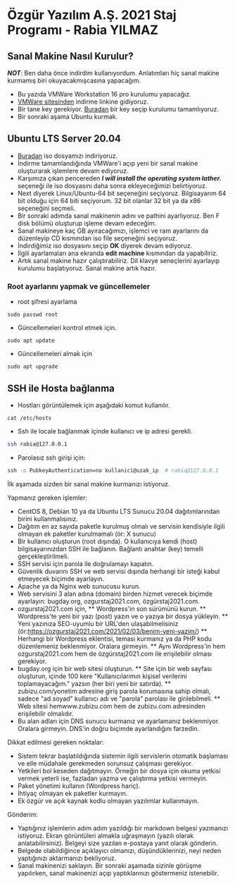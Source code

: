 # Özgür Yazılım A.Ş. 2021 Staj Programı - Rabia YILMAZ

## Sanal Makine Nasıl Kurulur?
***NOT***: Ben daha önce indirdim kullanıyordum. Anlatımları hiç sanal makine kurmamış biri okuyacakmışcasına yapacağım.
* Bu yazıda VMWare Workstation 16 pro kurulumu yapacağız.
* [VMWare sitesinden](https://www.vmware.com/products/workstation-pro/workstation-pro-evaluation.html) indirme linkine gidiyoruz.
* Bir tane key gerekiyor. [Buradan](https://gist.github.com/gopalindians/ec3f3076f185b98353f514b26ed76507) bir key seçip kurulumu tamamlıyoruz.
* Bir sonraki aşama Ubuntu kurmak.

## Ubuntu LTS Server 20.04
* [Buradan](https://ubuntu.com/download/server/step2) iso dosyamızı indiriyoruz.
* İndirme tamamlandığında VMWare'i açıp yeni bir sanal makine oluşturarak işlemlere devam ediyoruz.
* Karşımıza çıkan pencereden ***I will install the operating system lather.*** seçeneği ile iso dosyasını daha sonra ekleyeceğimizi belirtiyoruz.
* Next diyerek Linux/Ubuntu-64 bit seçeneğini seçiyoruz. Bilgisayarım 64 bit olduğu için 64 biti seçiyorum. 32 bit olanlar 32 bit ya da x86 seçeneğini seçmeli.
* Bir sonraki adımda sanal makinenin adını ve pathini ayarlıyoruz. Ben F disk bölümü oluşturup işleme devam edeceğim.
* Sanal makineye kaç GB ayıracağımızı, işlemci ve ram ayarlarını da düzenleyip CD kısmından iso file seçeneğini seçiyoruz.
* İndirdiğimiz iso dosyasını seçip **OK** diyerek devam ediyoruz.
* İlgili ayarlamaları ana ekranda **edit machine** kısmından da yapabiliriz.
* Artık sanal makine hazır çalıştırabiliriz. Dil klavye seneçlerini ayarlayıp kurulumu başlatıyoruz. Sanal makine artık hazır.

### Root ayarlarını yapmak ve güncellemeler
* root şifresi ayarlama
```
sudo passwd root
```
* Güncellemeleri kontrol etmek için.
```
sudo apt update
```
* Güncellemeleri almak için
```
sudo apt upgrade
```

## SSH ile Hosta bağlanma
* Hostları görüntülemek için aşağıdaki komut kullanılır.
```
cat /etc/hosts
```
* Ssh ile locale bağlanmak içinde kullanıcı ve ip adresi gerekli.
```bash
ssh rabia@127.0.0.1
```
* Parolasız ssh girişi için:
```bash
ssh -o PubkeyAuthentication=no kullanici@uzak_ip  # rabia@127.0.0.1
```





İlk aşamada sizden bir sanal makine kurmanızı istiyoruz.

Yapmanız gereken işlemler:
* CentOS 8, Debian 10 ya da Ubuntu LTS Sunucu 20.04 dağıtımlarından
birini kullanmalısınız.
* Dağıtım en az sayıda paketle kurulmuş olmalı ve servisin kendisiyle
ilgili olmayan ek paketler kurulmamalı (ör: X sunucu)
* Bir kullanıcı oluşturun (root dışında). O kullanıcıya kendi (host)
bilgisayarınızdan SSH ile bağlanın. Bağlantı anahtar (key) temelli
gerçekleştirilmeli.
* SSH servisi için parola ile doğrulamayı kapatın.
* Güvenlik duvarını SSH ve web servisi dışında herhangi bir isteği kabul
etmeyecek biçimde ayarlayın.
* Apache ya da Nginx web sunucusu kurun.
* Web servisini 3 alan adına (domain) birden hizmet verecek biçimde
ayarlayın: bugday.org, ozgurstaj2021.com, özgürstaj2021.com.
* ozgurstaj2021.com için,
** Wordpress'in son sürümünü kurun.
** Wordpress'te yeni bir yazı (post) yazın ve o yazıya bir dosya yükleyin.
** Yeni yazınıza SEO-uyumlu bir URL'den ulaşabilmelisiniz
(ör:https://ozgurstaj2021.com/2021/02/03/benim-yeni-yazim/)
** Herhangi bir Wordpress eklentisi, teması kurmanız ya da PHP kodu
düzenlemeniz beklenmiyor. Oralara girmeyin.
** Aynı Wordpress'in hem ozgurstaj2021.com hem de özgürstaj2021.com ile
erişilebilir olması gerekiyor.
* bugday.org için bir web sitesi oluşturun.
** Site için bir web sayfası oluşturun, içinde 100 kere
"Kullanıcılarımın kişisel verilerini toplamayacağım." yazsın (her biri
yeni bir satırda).
** zubizu.com/yonetim adresine giriş parola korumasına sahip olmalı,
sadece "ad.soyad" kullanıcı adı ve "parola" parolası ile girilebilmeli.
** Web sitesi hemwww.zubizu.com  hem de zubizu.com adresinden
erişilebilir olmalıdır.
* Bu alan adları için DNS sunucu kurmanız ve ayarlamanız beklenmiyor.
Oralara girmeyin. DNS'in doğru biçimde ayarlandığını farzedin.

Dikkat edilmesi gereken noktalar:
* Sistem tekrar başlatıldığında sistemin ilgili servislerin otomatik
başlaması ve elle müdahale gerekmeden sorunsuz çalışması gerekiyor.
* Yetkileri bol keseden dağıtmayın. Örneğin bir dosya için okuma yetkisi
vermek yeterli ise, fazladan yazma ve çalıştırma yetkisi vermeyin.
* Paket yönetimi kullanın (Wordpress hariç).
* İhtiyaç olmayan ek paketler kurmayın.
* Ek özgür ve açık kaynak kodlu olmayan yazılımlar kullanmayın.

Gönderim:
* Yaptığınız işlemlerin adım adım yazıldığı bir markdown belgesi
yazmanızı istiyoruz. Ekran görüntüleri almakla uğraşmayın (yazılı olarak
anlatabilirsiniz). Belgeyi size yazılan e-postaya yanıt olarak gönderin.
* Belgede olabildiğince açıklayıcı olmanızı, düşündüklerinizi, neyi
neden yaptığınızı aktarmanızı bekliyoruz.
* Sanal makinenizi saklayın. Bir sonraki aşamada sizinle görüşme
yapılırken, sanal makinenizi açıp yaptıklarınızı göstermeniz istenebilir.
